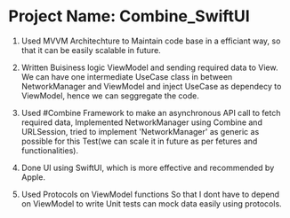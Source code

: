 # Project Name: Combine_SwiftUI

1. Used MVVM Architechture to Maintain code base in a efficiant way, so that it can be easily scalable in future.

2. Written Buisiness logic ViewModel and sending required data to View. We can have one intermediate UseCase class in between NetworkManager and ViewModel and inject UseCase as dependecy to ViewModel, hence we can seggregate the code.

3. Used #Combine Framework to make an asynchronous API call to fetch required data, Implemented NetworkManager using Combine and URLSession, tried to implement 'NetworkManager' as generic as possible for this Test(we can scale it in future as per fetures and functionalities).

4. Done UI using SwiftUI, which is more effective and recommended by Apple.

5. Used Protocols on ViewModel functions So that I dont have to depend on ViewModel to write Unit tests can mock data easily using protocols.
